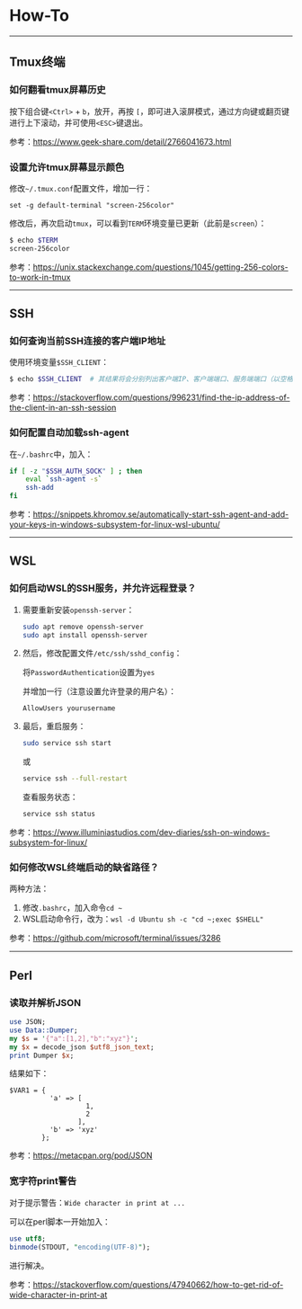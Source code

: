 # How-To

---

## Tmux终端

### 如何翻看tmux屏幕历史

按下组合键`<Ctrl>` + `b`，放开，再按 `[`，即可进入滚屏模式，通过方向键或翻页键进行上下滚动，并可使用`<ESC>`键退出。

参考：<https://www.geek-share.com/detail/2766041673.html>

### 设置允许tmux屏幕显示颜色

修改`~/.tmux.conf`配置文件，增加一行：
```
set -g default-terminal "screen-256color"
```

修改后，再次启动`tmux`，可以看到`TERM`环境变量已更新（此前是`screen`）：
```sh
$ echo $TERM
screen-256color
```

参考：<https://unix.stackexchange.com/questions/1045/getting-256-colors-to-work-in-tmux>

---

## SSH

### 如何查询当前SSH连接的客户端IP地址

使用环境变量`$SSH_CLIENT`：
```sh
$ echo $SSH_CLIENT  # 其结果将会分别列出客户端IP、客户端端口、服务端端口（以空格隔开）
```

参考：<https://stackoverflow.com/questions/996231/find-the-ip-address-of-the-client-in-an-ssh-session>

### 如何配置自动加载ssh-agent

在`~/.bashrc`中，加入：
```sh
if [ -z "$SSH_AUTH_SOCK" ] ; then
    eval `ssh-agent -s`
    ssh-add
fi
```
 
参考：<https://snippets.khromov.se/automatically-start-ssh-agent-and-add-your-keys-in-windows-subsystem-for-linux-wsl-ubuntu/>

---

## WSL

### 如何启动WSL的SSH服务，并允许远程登录？

1. 需要重新安装`openssh-server`：
    ```sh
    sudo apt remove openssh-server
    sudo apt install openssh-server
    ```

2. 然后，修改配置文件`/etc/ssh/sshd_config`：

    将`PasswordAuthentication`设置为`yes`

    并增加一行（注意设置允许登录的用户名）：
    ```
    AllowUsers yourusername
    ```

3. 最后，重启服务：
    ```sh
    sudo service ssh start
    ```
    或
    ```sh
    service ssh --full-restart
    ```

    查看服务状态：
    ```sh
    service ssh status
    ```

参考：<https://www.illuminiastudios.com/dev-diaries/ssh-on-windows-subsystem-for-linux/>

### 如何修改WSL终端启动的缺省路径？

两种方法：

1. 修改`.bashrc`，加入命令`cd ~`
2. WSL启动命令行，改为：`wsl -d Ubuntu sh -c "cd ~;exec $SHELL"`

参考：<https://github.com/microsoft/terminal/issues/3286>

---

## Perl

### 读取并解析JSON

```perl
use JSON;
use Data::Dumper;
my $s = '{"a":[1,2],"b":"xyz"}';
my $x = decode_json $utf8_json_text;
print Dumper $x;
```

结果如下：

```
$VAR1 = {
          'a' => [
                   1,
                   2
                 ],
          'b' => 'xyz'
        };
```

参考：<https://metacpan.org/pod/JSON>

### 宽字符print警告

对于提示警告：`Wide character in print at ...`

可以在perl脚本一开始加入：

```perl
use utf8;
binmode(STDOUT, "encoding(UTF-8)");
```

进行解决。

参考：<https://stackoverflow.com/questions/47940662/how-to-get-rid-of-wide-character-in-print-at>

